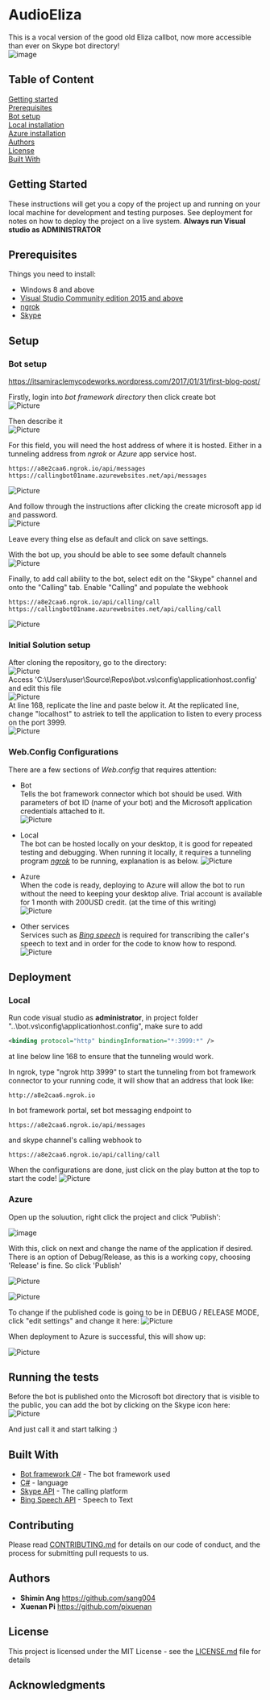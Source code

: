 # AudioEliza
This is a vocal version of the good old Eliza callbot, now more accessible than ever on Skype bot directory!  
![image](https://user-images.githubusercontent.com/8624828/27903187-eef230ce-626a-11e7-80cf-0c36ea28b175.png)

## Table of Content

[Getting started](#getting-started)  
[Prerequisites](#prerequisites)  
[Bot setup](#bot-setup)  
[Local installation](#local)  
[Azure installation](#azure)  
[Authors](#authors)  
[License](#license)  
[Built With](#built-with)  

## Getting Started

These instructions will get you a copy of the project up and running on your local machine for development and testing purposes. See deployment for notes on how to deploy the project on a live system.
__Always run Visual studio as ADMINISTRATOR__

## Prerequisites

Things you need to install:

- Windows 8 and above  
- [Visual Studio Community edition 2015 and above](https://www.visualstudio.com/downloads/)  
- [ngrok](https://ngrok.com/download)  
- [Skype](https://www.skype.com/en/download-skype/skype-for-computer/)  

## Setup  

### Bot setup  
https://itsamiraclemycodeworks.wordpress.com/2017/01/31/first-blog-post/  

Firstly, login into _bot framework directory_ then click create bot  
![Picture](https://user-images.githubusercontent.com/8624828/27782087-92c97712-6003-11e7-8e54-94dbdd287689.png)  

Then describe it  
![Picture](https://user-images.githubusercontent.com/8624828/27782129-bd5b28ae-6003-11e7-9038-510d1fea540e.png)  

For this field, you will need the host address of where it is hosted. Either in a tunneling address from _ngrok_ or _Azure_ app service host.  
```
https://a8e2caa6.ngrok.io/api/messages
https://callingbot01name.azurewebsites.net/api/messages
```  
![Picture](https://user-images.githubusercontent.com/8624828/27782171-f1cbc012-6003-11e7-8d3f-c3938100f50c.png)  

And follow through the instructions after clicking the create microsoft app id and password.  
![Picture](https://user-images.githubusercontent.com/8624828/27782197-107271fa-6004-11e7-8f13-601db57f5458.png)  

Leave every thing else as default and click on save settings.  

With the bot up, you should be able to see some default channels  
![Picture](https://user-images.githubusercontent.com/8624828/27782415-09bafa5c-6005-11e7-9900-02a351b51985.png)  

Finally, to add call ability to the bot, select edit on the "Skype" channel and onto the "Calling" tab. Enable "Calling" and populate the webhook  
```
https://a8e2caa6.ngrok.io/api/calling/call
https://callingbot01name.azurewebsites.net/api/calling/call
```
![Picture](https://user-images.githubusercontent.com/8624828/27782530-7d5c13a6-6005-11e7-88b1-a48ec7f59c69.png)

### Initial Solution setup
After cloning the repository, go to the directory:  
![Picture](https://user-images.githubusercontent.com/8624828/27780440-7ac02f60-5ffb-11e7-9369-e11014e58aa5.png)    
Access 'C:\Users\user\Source\Repos\bot\.vs\config\applicationhost.config' and edit this file  
![Picture](https://user-images.githubusercontent.com/8624828/27780484-c9662ac0-5ffb-11e7-8d71-6462a94f6d34.png)  
At line 168, replicate the line and paste below it. At the replicated line, change "localhost" to astriek to tell the application to listen to every process on the port 3999.  
![Picture](https://user-images.githubusercontent.com/8624828/27780538-11a905d2-5ffc-11e7-870e-9984997c7d07.png)  

### Web.Config Configurations  
There are a few sections of _Web.config_ that requires attention:
- Bot  
Tells the bot framework connector which bot should be used. With parameters of bot ID (name of your bot) and the Microsoft application credentials attached to it.  
![Picture](https://user-images.githubusercontent.com/8624828/27781447-7ce3e7a0-6000-11e7-9b9e-08de78736f33.png)  

- Local  
The bot can be hosted locally on your desktop, it is good for repeated testing and debugging. When running it locally, it requires a tunneling program [_ngrok_](#Local) to be running, explanation is as below.
![Picture](https://user-images.githubusercontent.com/8624828/27781502-ad0b015c-6000-11e7-9080-5aee7192500b.png) 

- Azure  
When the code is ready, deploying to Azure will allow the bot to run without the need to keeping your desktop alive. Trial account is available for 1 month with 200USD credit. (at the time of this writing)  
![Picture](https://user-images.githubusercontent.com/8624828/27781476-969024c0-6000-11e7-94bc-3141519ecd47.png)  

 
- Other services  
Services such as [_Bing speech_](https://azure.microsoft.com/en-us/services/cognitive-services/speech/) is required for transcribing the caller's speech to text and in order for the code to know how to respond.
![Picture](https://user-images.githubusercontent.com/8624828/27781547-ea00db5e-6000-11e7-99c1-fcd6c24c43dc.png)  

## Deployment  

### Local  
Run code visual studio as **administrator**, in project folder "..\bot\.vs\config\applicationhost.config", make sure to add
```xml
<binding protocol="http" bindingInformation="*:3999:*" />
```
at line below line 168 to ensure that the tunneling would work.

In ngrok, type "ngrok http 3999" to start the tunneling from bot framework connector to your running code, it will show that an address that look like:
```
http://a8e2caa6.ngrok.io
```
In bot framework portal, set bot messaging endpoint to
```
https://a8e2caa6.ngrok.io/api/messages
```

and skype channel's calling webhook to
```
https://a8e2caa6.ngrok.io/api/calling/call
```  

When the configurations are done, just click on the play button at the top to start the code!
![Picture](https://user-images.githubusercontent.com/8624828/27785414-284b2ae0-6010-11e7-96af-f8693c770660.png)  

### Azure
Open up the soluution, right click the project and click 'Publish':

![image](https://user-images.githubusercontent.com/8624828/27728398-76b3733a-5db4-11e7-84e3-916eb9ed46ac.png)

With this, click on next and change the name of the application if desired. There is an option of Debug/Release, as this is a working copy, choosing 'Release' is fine. So click 'Publish'

![Picture](https://user-images.githubusercontent.com/8624828/27797600-dc193726-6040-11e7-9276-658a21596530.png)

![Picture](https://user-images.githubusercontent.com/8624828/27797692-2988f938-6041-11e7-893f-8467795f81e1.png)

To change if the published code is going to be in DEBUG / RELEASE MODE, click "edit settings" and change it here:
![Picture](https://user-images.githubusercontent.com/8624828/27797641-fd9efa0c-6040-11e7-875e-567d2fbd28ad.png)


When deployment to Azure is successful, this will show up:

![Picture](https://user-images.githubusercontent.com/8624828/27780003-f77c21ec-5ff8-11e7-8450-c65521ae85a9.png)

## Running the tests

Before the bot is published onto the Microsoft bot directory that is visible to the public, you can add the bot by clicking on the Skype icon here:  
![Picture](https://user-images.githubusercontent.com/8624828/27786328-4820edd4-6013-11e7-8811-6ce90a0ff07f.png)

And just call it and start talking :)

## Built With

* [Bot framework C#](https://docs.microsoft.com/en-us/bot-framework/dotnet/bot-builder-dotnet-overview) - The bot framework used 
* [C#](https://docs.microsoft.com/en-us/dotnet/csharp/language-reference/) - language
* [Skype API](https://dev.skype.com/) - The calling platform
* [Bing Speech API](https://docs.microsoft.com/en-us/azure/cognitive-services/speech/home) - Speech to Text

## Contributing

Please read [CONTRIBUTING.md]() for details on our code of conduct, and the process for submitting pull requests to us.

## Authors

* **Shimin Ang** https://github.com/sang004
* **Xuenan Pi** https://github.com/pixuenan

## License

This project is licensed under the MIT License - see the [LICENSE.md](LICENSE.md) file for details

## Acknowledgments

